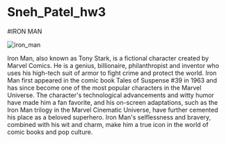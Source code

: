 # Sneh_Patel_hw3

#IRON MAN

![iron_man](https://user-images.githubusercontent.com/121982229/215909737-33041a1e-d505-4253-8460-9e59ce052ba0.jpg)

Iron Man, also known as Tony Stark, is a fictional character created by Marvel Comics. He is a genius, billionaire, philanthropist and inventor who uses his high-tech suit of armor to fight crime and protect the world. Iron Man first appeared in the comic book Tales of Suspense #39 in 1963 and has since become one of the most popular characters in the Marvel Universe. The character's technological advancements and witty humor have made him a fan favorite, and his on-screen adaptations, such as the Iron Man trilogy in the Marvel Cinematic Universe, have further cemented his place as a beloved superhero. Iron Man's selflessness and bravery, combined with his wit and charm, make him a true icon in the world of comic books and pop culture.



